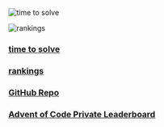 
![time to solve](https://github.zhaw.ch/pages/meiern10/Advent-of-Code/leaderboardlog.png "time to solve")

![rankings](https://github.zhaw.ch/pages/meiern10/Advent-of-Code/rankings.png "rankings")

### [time to solve](https://github.zhaw.ch/pages/meiern10/Advent-of-Code/tts)

### [rankings](https://github.zhaw.ch/pages/meiern10/Advent-of-Code/rankings)

### [GitHub Repo](https://github.zhaw.ch/meiern10/Advent-of-Code/)

### [Advent of Code Private Leaderboard](https://adventofcode.com/2021/leaderboard/private/view/1483124)